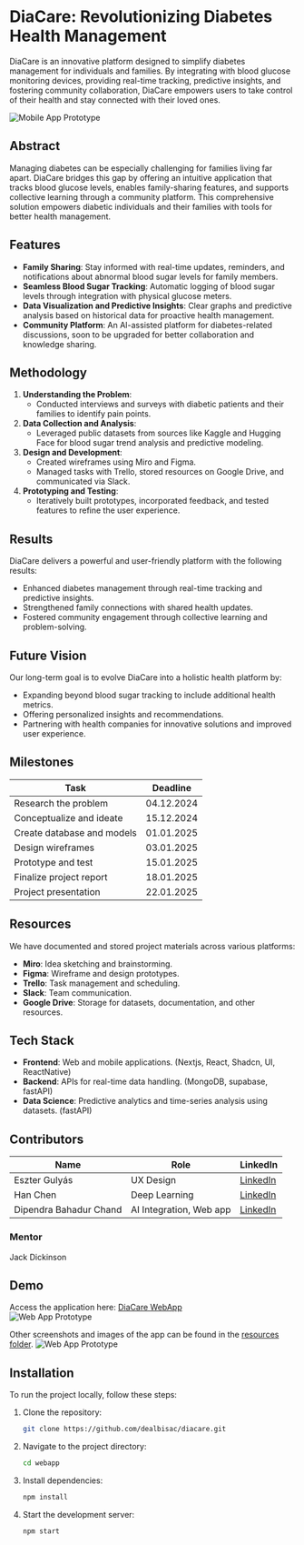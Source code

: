 # DiaCare: Revolutionizing Diabetes Health Management

DiaCare is an innovative platform designed to simplify diabetes management for individuals and families. By integrating with blood glucose monitoring devices, providing real-time tracking, predictive insights, and fostering community collaboration, DiaCare empowers users to take control of their health and stay connected with their loved ones.

![Mobile App Prototype](resources/mobile.png)

## Abstract

Managing diabetes can be especially challenging for families living far apart. DiaCare bridges this gap by offering an intuitive application that tracks blood glucose levels, enables family-sharing features, and supports collective learning through a community platform. This comprehensive solution empowers diabetic individuals and their families with tools for better health management.

## Features

- **Family Sharing**: Stay informed with real-time updates, reminders, and notifications about abnormal blood sugar levels for family members.
- **Seamless Blood Sugar Tracking**: Automatic logging of blood sugar levels through integration with physical glucose meters.
- **Data Visualization and Predictive Insights**: Clear graphs and predictive analysis based on historical data for proactive health management.
- **Community Platform**: An AI-assisted platform for diabetes-related discussions, soon to be upgraded for better collaboration and knowledge sharing.

## Methodology

1. **Understanding the Problem**:
   - Conducted interviews and surveys with diabetic patients and their families to identify pain points.
2. **Data Collection and Analysis**:
   - Leveraged public datasets from sources like Kaggle and Hugging Face for blood sugar trend analysis and predictive modeling.
3. **Design and Development**:
   - Created wireframes using Miro and Figma.
   - Managed tasks with Trello, stored resources on Google Drive, and communicated via Slack.
4. **Prototyping and Testing**:
   - Iteratively built prototypes, incorporated feedback, and tested features to refine the user experience.

## Results

DiaCare delivers a powerful and user-friendly platform with the following results:
- Enhanced diabetes management through real-time tracking and predictive insights.
- Strengthened family connections with shared health updates.
- Fostered community engagement through collective learning and problem-solving.

## Future Vision

Our long-term goal is to evolve DiaCare into a holistic health platform by:
- Expanding beyond blood sugar tracking to include additional health metrics.
- Offering personalized insights and recommendations.
- Partnering with health companies for innovative solutions and improved user experience.

## Milestones

| Task                         | Deadline      |
|------------------------------|---------------|
| Research the problem         | 04.12.2024    |
| Conceptualize and ideate     | 15.12.2024    |
| Create database and models   | 01.01.2025    |
| Design wireframes            | 03.01.2025    |
| Prototype and test           | 15.01.2025    |
| Finalize project report      | 18.01.2025    |
| Project presentation         | 22.01.2025    |

## Resources

We have documented and stored project materials across various platforms:
- **Miro**: Idea sketching and brainstorming.
- **Figma**: Wireframe and design prototypes.
- **Trello**: Task management and scheduling.
- **Slack**: Team communication.
- **Google Drive**: Storage for datasets, documentation, and other resources.

## Tech Stack

- **Frontend**: Web and mobile applications. (Nextjs, React, Shadcn, UI, ReactNative)
- **Backend**: APIs for real-time data handling. (MongoDB, supabase, fastAPI)
- **Data Science**: Predictive analytics and time-series analysis using datasets. (fastAPI)

## Contributors

| Name                    | Role                       | LinkedIn  |
|-------------------------|----------------------------|-----------|
| Eszter Gulyás           | UX Design                 | [LinkedIn](https://www.linkedin.com/in/eszterguly%C3%A1s/) |
| Han Chen                | Deep Learning             | [LinkedIn](https://www.linkedin.com/in/hannah-a9a4a7273/) |
| Dipendra Bahadur Chand  | AI Integration, Web app   | [LinkedIn](https://www.linkedin.com/in/dealbisac/) |

### Mentor
Jack Dickinson

## Demo

Access the application here: [DiaCare WebApp](https://diacare-techlabs.vercel.app/)  
![Web App Prototype](resources/home.png)

Other screenshots and images of the app can be found in the [resources folder](https://github.com/dealbisac/diacare/tree/main/resources).
![Web App Prototype](resources/dashboard.png)

## Installation

To run the project locally, follow these steps:
1. Clone the repository:
   ```bash
   git clone https://github.com/dealbisac/diacare.git

2. Navigate to the project directory:
   ```bash
   cd webapp

3. Install dependencies:
   ```bash
   npm install

4. Start the development server:
   ```bash
   npm start
   
